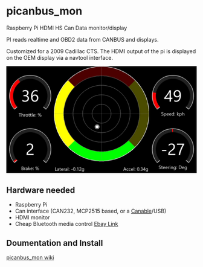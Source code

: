 # picanbus_mon
Raspberry Pi HDMI HS Can Data monitor/display

PI reads realtime and OBD2 data from CANBUS and displays.

Customized for a 2009 Cadillac CTS. The HDMI output of the pi is displayed on the OEM display via a navtool interface.

![GitHub Logo](/screenshots/screenshot_20200311004709.jpg)

## Hardware needed
* Raspberry Pi
* Can interface (CAN232, MCP2515 based, or a [Canable](https://canable.io/)/USB)
* HDMI monitor
* Cheap Bluetooth media control [Ebay Link](https://www.ebay.com/itm/Bluetooth-Media-Audio-Music-Remote-Control-Button-Car-Steering-Wheel-New-Bi-X7V7/303477766346?_trkparms=aid%3D555021%26algo%3DPL.SIMRVI%26ao%3D1%26asc%3D225074%26meid%3De16f640e53ee464daf556afb430eb65b%26pid%3D100752%26rk%3D2%26rkt%3D10%26mehot%3Dco%26sd%3D153839141916%26itm%3D303477766346%26pmt%3D1%26noa%3D0%26pg%3D2047675%26algv%3DSimplRVIAMLv5WebWithPLRVIOnTopCombiner&_trksid=p2047675.c100752.m1982)

## Doumentation and Install
[picanbus_mon wiki](https://github.com/tmkdev/picanbus_mon/wiki)